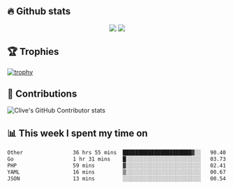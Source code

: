 ## &#128293; Github stats

<!-- GitHub Readme Streak Stats - https://github.com/DenverCoder1/github-readme-streak-stats -->
<p align="center">

<picture>
  <source 
    srcset="https://github-readme-stats.vercel.app/api?username=clivewalkden&count_private=true&show_icons=true&theme=darcula"
    media="(prefers-color-scheme: dark)"
  />
  <source
    srcset="https://github-readme-stats.vercel.app/api?username=clivewalkden&count_private=true&show_icons=true&theme=calm"
    media="(prefers-color-scheme: light), (prefers-color-scheme: no-preference)"
  />
  <img src="https://github-readme-stats.vercel.app/api?username=clivewalkden&count_private=true&show_icons=true&theme=darcula" />
</picture>

<a href="https://git.io/streak-stats" target="_blank">
  <img src="http://github-readme-streak-stats.herokuapp.com?user=clivewalkden&theme=darcula&date_format=j%20M%5B%20Y%5D" />
</a>

</p>

## &#127942; Trophies
[![trophy](https://github-profile-trophy.vercel.app/?username=clivewalkden&theme=onedark)](https://github.com/clivewalkden/github-profile-trophy)

## &#129309; Contributions
![Clive's GitHub Contributor stats](https://github-contributor-stats.vercel.app/api?username=clivewalkden)

## &#128202; This week I spent my time on
<!--START_SECTION:waka-->

```txt
Other                36 hrs 55 mins  ██████████████████████▓░░   90.40 %
Go                   1 hr 31 mins    █░░░░░░░░░░░░░░░░░░░░░░░░   03.73 %
PHP                  59 mins         ▓░░░░░░░░░░░░░░░░░░░░░░░░   02.41 %
YAML                 16 mins         ▒░░░░░░░░░░░░░░░░░░░░░░░░   00.67 %
JSON                 13 mins         ░░░░░░░░░░░░░░░░░░░░░░░░░   00.54 %
```

<!--END_SECTION:waka-->
